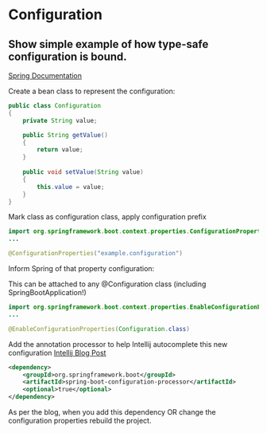 # Configuration

## Show simple example of how type-safe configuration is bound.
[Spring Documentation](https://docs.spring.io/spring-boot/docs/current/reference/htmlsingle/#boot-features-external-config-typesafe-configuration-properties)

Create a bean class to represent the configuration:

```java
public class Configuration
{
    private String value;

    public String getValue()
    {
        return value;
    }
    
    public void setValue(String value)
    {
        this.value = value;
    }
}
```

Mark class as configuration class, apply configuration prefix

```java
import org.springframework.boot.context.properties.ConfigurationProperties;
...

@ConfigurationProperties("example.configuration")
```

Inform Spring of that property configuration:

This can be attached to any @Configuration class (including SpringBootApplication!)

```java
import org.springframework.boot.context.properties.EnableConfigurationProperties;
...

@EnableConfigurationProperties(Configuration.class)

```

Add the annotation processor to help Intellij autocomplete this new configuration [Intellij Blog Post](https://plugins.jetbrains.com/plugin/10229-spring-assistant)
```xml
<dependency>
    <groupId>org.springframework.boot</groupId>
    <artifactId>spring-boot-configuration-processor</artifactId>
    <optional>true</optional>
</dependency>
```
As per the blog, when you add this dependency OR change the configuration properties rebuild the project.
